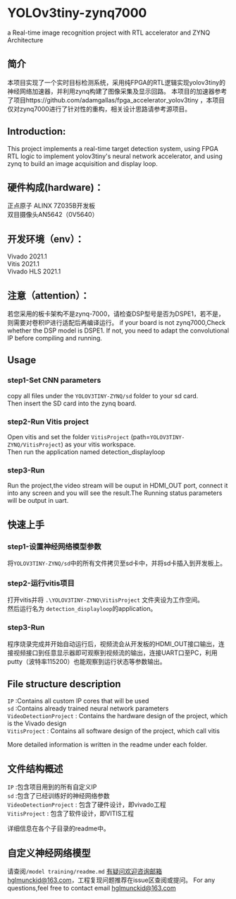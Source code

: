 # YOLOv3tiny-zynq7000
a Real-time image recognition project with RTL accelerator and ZYNQ Architecture 
## 简介 
本项目实现了一个实时目标检测系统，采用纯FPGA的RTL逻辑实现yolov3tiny的神经网络加速器，并利用zynq构建了图像采集及显示回路。 本项目的加速器参考了项目https://github.com/adamgallas/fpga_accelerator_yolov3tiny ，本项目仅对zynq7000进行了针对性的重构，相关设计思路请参考源项目。
## Introduction: 
This project implements a real-time target detection system, using FPGA RTL logic to implement yolov3tiny's neural network accelerator, and using zynq to build an image acquisition and display loop.
## 硬件构成(hardware)： 
正点原子 ALINX 7Z035B开发板   
双目摄像头AN5642（0V5640） 

## 开发环境（env）： 
Vivado 2021.1   
Vitis 2021.1   
Vivado HLS 2021.1

## 注意（attention）：
若您采用的板卡架构不是zynq-7000，请检查DSP型号是否为DSPE1，若不是，则需要对卷积IP进行适配后再编译运行。
if your board is not zynq7000,Check whether the DSP model is DSPE1. If not, you need to adapt the convolutional IP before compiling and running.
## Usage

### step1-Set CNN parameters
copy all files under the `YOLOV3TINY-ZYNQ/sd` folder to your sd card.  
Then insert the SD card into the zynq board.

### step2-Run Vitis project
Open vitis and set the folder `VitisProject` (path=`YOLOV3TINY-ZYNQ/VitisProject`) as your vitis workspace.  
Then run the application named detection_displayloop

### step3-Run
Run the project,the video stream will be ouput in HDMI_OUT port, connect it into any screen and you will see the result.The Running status parameters will be output in uart.

## 快速上手

### step1-设置神经网络模型参数
将`YOLOV3TINY-ZYNQ/sd`中的所有文件拷贝至sd卡中，并将sd卡插入到开发板上。

### step2-运行vitis项目
打开vitis并将 `.\YOLOV3TINY-ZYNQ\VitisProject` 文件夹设为工作空间。  
然后运行名为 `detection_displayloop`的application。


### step3-Run
程序烧录完成并开始自动运行后，视频流会从开发板的HDMI_OUT接口输出，连接视频接口到任意显示器即可观察到视频流的输出，连接UART口至PC，利用putty（波特率115200）也能观察到运行状态等参数输出。

## File structure description
`IP` :Contains all custom IP cores that will be used  
`sd` :Contains already trained neural network parameters  
`VideoDetectionProject` : Contains the hardware design of the project, which is the Vivado design  
`VitisProject` : Contains all software design of the project, which call vitis  

More detailed information is written in the readme under each folder.

## 文件结构概述
`IP` :包含项目用到的所有自定义IP  
`sd` :包含了已经训练好的神经网络参数  
`VideoDetectionProject` : 包含了硬件设计，即vivado工程  
`VitisProject` : 包含了软件设计，即VITIS工程  

详细信息在各个子目录的readme中。
## 自定义神经网络模型
请查阅`/model training/readme.md`
有疑问欢迎咨询邮箱hglmunckid@163.com，工程复现问题推荐在issue区查阅或提问。
For any questions,feel free to contact email hglmunckid@163.com 
